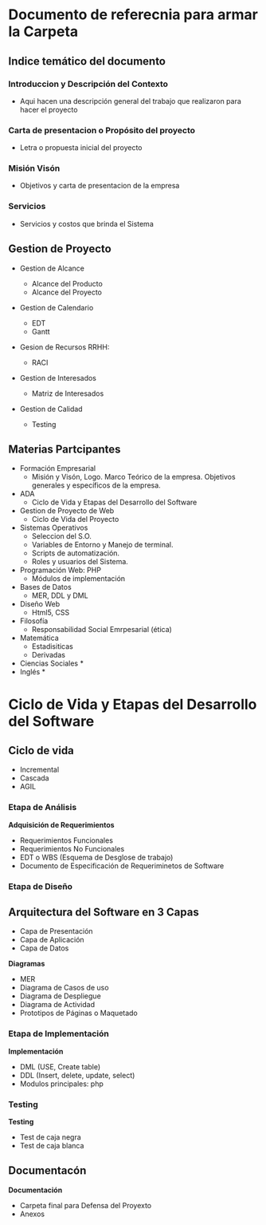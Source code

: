 # Documento de referecnia para armar la Carpeta

## Indice temático del documento

### Introduccion y Descripción del Contexto
  + Aqui hacen una descripción general del trabajo que realizaron para hacer el proyecto

### Carta de presentacion o Propósito del proyecto
  + Letra o propuesta inicial del proyecto

### Misión Visón
  + Objetivos y carta de presentacion de la empresa

### Servicios
  + Servicios y costos que brinda el Sistema
  
## Gestion de Proyecto
  + Gestion de Alcance
    * Alcance del Producto
    * Alcance del Proyecto
    
  + Gestion de Calendario
    * EDT
    * Gantt
    
  + Gesion de Recursos RRHH:
    * RACI
    
  + Gestion de Interesados
    * Matriz de Interesados
    
  + Gestion de Calidad
    * Testing
    
  
## Materias Partcipantes
  + Formación Empresarial
    * Misión y Visón, Logo. Marco Teórico de la empresa. Objetivos generales y específicos de la empresa.
  + ADA
    * Ciclo de Vida y Etapas del Desarrollo del Software
  + Gestion de Proyecto de Web
    * Ciclo de Vida del Proyecto
  + Sistemas Operativos
    * Seleccion del S.O.
    * Variables de Entorno y Manejo de terminal.
    * Scripts de automatización.
    *  Roles y usuarios del Sistema.
  + Programación Web: PHP
    * Módulos de implementación
  + Bases de Datos
    * MER, DDL y DML
  + Diseño Web
    * Html5, CSS 
  + Filosofía
    * Responsabilidad Social Emrpesarial (ética)
  + Matemática
    * Estadisiticas
    * Derivadas
  + Ciencias Sociales
    * 
  + Inglés
    * 

# Ciclo de Vida y Etapas del Desarrollo del Software
## Ciclo de vida
  + Incremental
  + Cascada
  + AGIL

### Etapa de Análisis
**Adquisición de Requerimientos**
  + Requerimientos Funcionales
  + Requerimientos No Funcionales
  + EDT o WBS (Esquema de Desglose de trabajo)
  + Documento de Especificación de Requeriminetos de Software


### Etapa de Diseño
## Arquitectura del Software en 3 Capas
  + Capa de Presentación
  + Capa de Aplicación
  + Capa de Datos

**Diagramas**
  + MER
  + Diagrama de Casos de uso
  + Diagrama de Despliegue
  + Diagrama de Actividad
  + Prototipos de Páginas o Maquetado

### Etapa de Implementación
**Implementación**
  + DML (USE, Create table)
  + DDL (Insert, delete, update, select)
  + Modulos principales: php

### Testing
**Testing**
  + Test de caja negra
  + Test de caja blanca


## Documentacón
**Documentación**
  + Carpeta final para Defensa del Proyexto
  + Anexos
